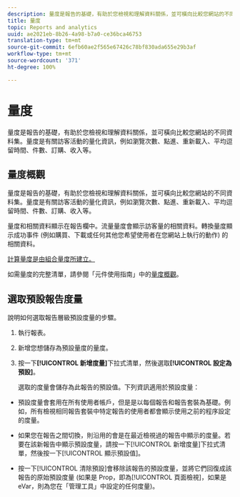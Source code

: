 ```yaml
---
description: 量度是報告的基礎，有助於您檢視和理解資料關係，並可橫向比較您網站的不同資料集。量度是有關訪客活動的量化資訊，例如瀏覽次數、點進、重新載入、平均逗留時間、件數、訂購、收入等。
title: 量度
topic: Reports and analytics
uuid: ae2021eb-8b26-4a98-b7a0-ce36bca46753
translation-type: tm+mt
source-git-commit: 6efb60ae2f565e67426c78bf830ada655e29b3af
workflow-type: tm+mt
source-wordcount: '371'
ht-degree: 100%

---
```



# 量度

量度是報告的基礎，有助於您檢視和理解資料關係，並可橫向比較您網站的不同資料集。量度是有關訪客活動的量化資訊，例如瀏覽次數、點進、重新載入、平均逗留時間、件數、訂購、收入等。

## 量度概觀

量度是報告的基礎，有助於您檢視和理解資料關係，並可橫向比較您網站的不同資料集。量度是有關訪客活動的量化資訊，例如瀏覽次數、點進、重新載入、平均逗留時間、件數、訂購、收入等。

量度和相關資料顯示在報告欄中。流量量度會顯示訪客量的相關資料。轉換量度顯示成功事件 (例如購買、下載或任何其他您希望使用者在您網站上執行的動作) 的相關資料。

[計算量度是由組合量度所建立。](/help/components/c-calcmetrics/cm-overview.md)

如需量度的完整清單，請參閱「元件使用指南」中的[量度概觀](/help/components/metrics/overview.md)。

## 選取預設報告度量

說明如何選取報告層級預設度量的步驟。

<!-- 

t_metrics_set_default.xml

 -->

1. 執行報表。
1. 新增您想儲存為預設量度的量度。
1. 按一下&#x200B;**[!UICONTROL 新增度量]**&#x200B;下拉式清單，然後選取&#x200B;**[!UICONTROL 設定為預設]**。

   選取的度量會儲存為此報告的預設值。下列資訊適用於預設度量：

* 預設度量會套用在所有使用者帳戶，但是是以每個報告和報告套裝為基礎。例如，所有檢視相同報告套裝中特定報告的使用者都會顯示使用之前的程序設定的度量。
* 如果您在報告之間切換，則沿用的會是在最近檢視過的報告中顯示的度量。若要在該新報告中顯示預設度量，請按一下[!UICONTROL 新增度量]下拉式清單，然後按一下[!UICONTROL 顯示預設值]。

* 按一下[!UICONTROL 清除預設]會移除該報告的預設度量，並將它們回復成該報告的原始預設度量 (如果是 Prop，即為[!UICONTROL 頁面檢視]，如果是 eVar，則為您在「管理工具」中設定的任何度量)。

